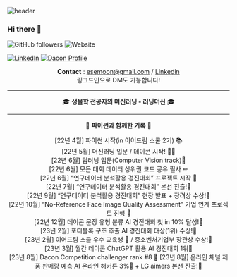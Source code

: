 ![header](https://capsule-render.vercel.app/api?type=waving&height=280&color=0:EEFF00,100:a82da8&text=Welcome!&fontColor=FFFFFF&fontAlignY=20&desc=municef1%27s%20github&descAlign=80)

### Hi there 👋

![GitHub followers](https://img.shields.io/github/followers/municef1?style=social) ![Website](https://img.shields.io/website?up_message=online&url=https://dacon.io/myprofile/447202/home)

[![LinkedIn](https://img.shields.io/badge/LinkedIn-0077B5?style=for-the-badge&logo=linkedin&logoColor=white)](https://www.linkedin.com/in/municef/) [![Dacon Profile](https://img.shields.io/badge/Dacon-Profile-blue?style=for-the-badge)](https://dacon.io/myprofile/447202/home)

<div align="center">

**Contact** : esemoon@gmail.com / [Linkedin](https://www.linkedin.com/in/municef/)  
링크드인으로 DM도 가능합니다!

---

🎓 **생물학 전공자의 머신러닝 - 러닝머신** 🎓

---

📅 **파이썬과 함께한 기록** 📅  

 [22년 4월] 파이썬 시작(in 이어드림 스쿨 2기) 📚️  
 [22년 5월] 머신러닝 입문 / 데이콘 시작! 🏃‍♂️  
 [22년 6월] 딥러닝 입문(Computer Vision track)🧠  
 [22년 6월] 모든 대회 데이터 상위권 코드 공유 필사 ✏  
 [22년 6월] “연구데이터 분석활용 경진대회” 프로젝트 시작 💼  
 [22년 7월] “연구데이터 분석활용 경진대회” 본선 진출!🥇  
 [22년 9월] “연구데이터 분석활용 경진대회” 현장 발표 + 장려상 수상!🥇  
 [22년 10월] “No-Reference Face Image Quality Assessment” 기업 연계 프로젝트 진행 💼  
 [22년 12월] 데이콘 문장 유형 분류 AI 경진대회 첫 in 10% 달성!🥈  
 [23년 2월] 포디블록 구조 추출 AI 경진대회 대상(1위) 수상!🥇  
 [23년 2월] 이어드림 스쿨 우수 교육생 👑 / 중소벤처기업부 장관상 수상!🥇  
 [23년 3월] 월간 데이콘 ChatGPT 활용 AI 경진대회 1위🥇  
 [23년 8월] Dacon Competition challenger rank #8 👑
 [23년 8월] 온라인 채널 제품 판매량 예측 AI 온라인 해커톤 3%🥇 + LG aimers 본선 진출!🥇  

</div>














<!--
**municef1/municef1** is a ✨ _special_ ✨ repository because its `README.md` (this file) appears on your GitHub profile.

Here are some ideas to get you started:

- 🔭 I’m currently working on ...
- 🌱 I’m currently learning ...
- 👯 I’m looking to collaborate on ...
- 🤔 I’m looking for help with ...
- 💬 Ask me about ...
- 📫 How to reach me: ...
- 😄 Pronouns: ...
- ⚡ Fun fact: ...
정보!
헤더는 https://github.com/kyechan99/capsule-render
뱃지는 https://shields.io/


-->
